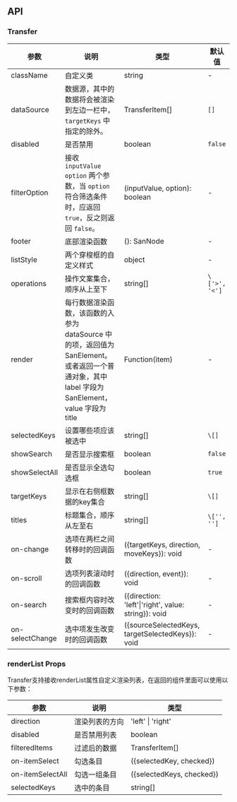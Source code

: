 ## API

### Transfer

| 参数 | 说明 | 类型 | 默认值 |
| --- | --- | --- | --- |
| className | 自定义类 | string | - |
| dataSource | 数据源，其中的数据将会被渲染到左边一栏中，`targetKeys` 中指定的除外。 | TransferItem[] | `[]` |
| disabled | 是否禁用 | boolean | `false` |
| filterOption | 接收 `inputValue` `option` 两个参数，当 `option` 符合筛选条件时，应返回 `true`，反之则返回 `false`。 | (inputValue, option): boolean | - |
| footer | 底部渲染函数 | (): SanNode | - |
| listStyle | 两个穿梭框的自定义样式 | object | - |
| operations | 操作文案集合，顺序从上至下 | string\[] | `\['>', '<']` |
| render | 每行数据渲染函数，该函数的入参为 dataSource 中的项，返回值为 SanElement。或者返回一个普通对象，其中 label 字段为 SanElement，value 字段为 title | Function(item) | - |
| selectedKeys | 设置哪些项应该被选中 | string\[] | `\[]` |
| showSearch | 是否显示搜索框 | boolean | `false` |
| showSelectAll | 是否显示全选勾选框 | boolean | `true` |
| targetKeys | 显示在右侧框数据的key集合 | string\[] | `\[]` |
| titles | 标题集合，顺序从左至右 | string\[] | `\['', '']` |
| on-change | 选项在两栏之间转移时的回调函数 | ({targetKeys, direction, moveKeys}): void | - |
| on-scroll | 选项列表滚动时的回调函数 | ({direction, event}): void | - |
| on-search | 搜索框内容时改变时的回调函数 | ({direction: 'left'\|'right', value: string}): void | - |
| on-selectChange | 选中项发生改变时的回调函数 | ({sourceSelectedKeys, targetSelectedKeys}): void | - |

### renderList Props

Transfer支持接收renderList属性自定义渲染列表，在返回的组件里面可以使用以下参数：

| 参数        | 说明           | 类型    |
| ---         | ---            | ---     |
| direction   | 渲染列表的方向 | 'left' \| 'right'          |
| disabled       | 是否禁用列表           | boolean |
| filteredItems | 过滤后的数据           | TransferItem[]  |
| on-itemSelect    | 勾选条目       | ({selectedKey, checked}) |
| on-itemSelectAll    | 勾选一组条目       | ({selectedKeys, checked}) |
| selectedKeys    | 选中的条目       | string[] |
